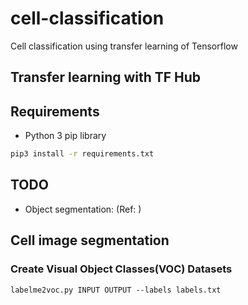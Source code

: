 # cell-classification
Cell classification using transfer learning of Tensorflow


## Transfer learning with TF Hub


## Requirements
- Python 3 pip library
```bash
pip3 install -r requirements.txt
```


## TODO
- Object segmentation: (Ref: )

## Cell image segmentation

### Create Visual Object Classes(VOC) Datasets
```
labelme2voc.py INPUT OUTPUT --labels labels.txt
```
